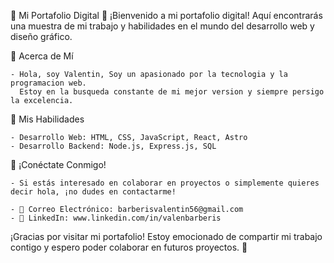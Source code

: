 🚀 Mi Portafolio Digital 🚀
¡Bienvenido a mi portafolio digital! Aquí encontrarás una muestra de mi trabajo y habilidades en el mundo del desarrollo web y diseño gráfico.

📝 Acerca de Mí

    - Hola, soy Valentin, Soy un apasionado por la tecnologia y la programacion web. 
      Estoy en la busqueda constante de mi mejor version y siempre persigo la excelencia.

💼 Mis Habilidades

    - Desarrollo Web: HTML, CSS, JavaScript, React, Astro
    - Desarrollo Backend: Node.js, Express.js, SQL

🤝 ¡Conéctate Conmigo!

    - Si estás interesado en colaborar en proyectos o simplemente quieres decir hola, ¡no dudes en contactarme!

    - 📧 Correo Electrónico: barberisvalentin56@gmail.com
    - 🔗 LinkedIn: www.linkedin.com/in/valenbarberis

¡Gracias por visitar mi portafolio! Estoy emocionado de compartir mi trabajo contigo y espero poder colaborar en futuros proyectos. 🚀

